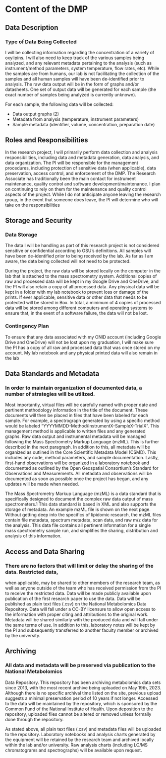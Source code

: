 # Content of the DMP

## Data Description
### Type of Data Being Collected
I will be collecting information regarding the concentration of a variety of oxylipins. I will also need to keep track
of the various samples being analyzed, and any relevant metadata pertaining to the analysis (such as
instrument/method parameters, system temperature, flow rates, etc). While the samples are from
humans, our lab is not facilitating the collection of the samples and all human samples will have been
de-identified prior to analysis. The raw data output will be in the form of graphs and/or datasheets.
One set of output data will be generated for each sample (the exact number of samples being analyzed is currently unknown).

For each sample, the following data will be collected:
* Data output graphs (2)
* Metadata from analysis (temperature, instrument parameters)
* Sample metadata (identifier, volume, concentration, preparation date)

## Roles and Responsibilities
In the research project, I will primarily perform data collection and analysis responsibilities, 
including data and metadata generation, data analysis, and data organization. The PI will be 
responsible for the management procedures, including protection of sensitive data (when 
applicable), data preservation, access control, and enforcement of the DMP. The Research 
Associate has traditionally been the main contact for instrument maintenance, quality control and 
software development/maintenance. I plan on continuing to rely on them for the maintenance and 
quality control aspects of the project. While I do not anticipate anyone leaving the research 
group, in the event that someone does leave, the PI will determine who will take on the 
responsibilities

## Storage and Security
### Data Storage
The data I will be handling as part of this research project is not considered sensitive or 
confidential according to OSU’s definitions. All samples will have been de-identified prior to 
being received by the lab. As far as I am aware, the data being collected will not need to be 
protected.

During the project, the raw data will be stored locally on the computer in the lab that is 
attached to the mass spectrometry system. Additional copies of raw and processed data will be 
kept in my Google Drive and OneDrive, and the PI will also retain a copy of all processed data.
Any physical data will be kept in a folder with my lab notebook to prevent loss or damage of the 
prints. If ever applicable, sensitive data or other data that needs to be protected will be stored in 
Box. In total, a minimum of 4 copies of processed data will be stored among different computers 
and operating systems to ensure that, in the event of a software failure, the data will not be lost. 
    
### Contingency Plan
To ensure that any data associated with my ONID account (including Google Drive and 
OneDrive) will not be lost upon my graduation, I will make sure the PI has a copy of all raw and 
processed data that was once stored on my account. My lab notebook and any physical printed 
data will also remain in the lab

## Data Standards and Metadata
### In order to maintain organization of documented data, a number of strategies will be utilized. 
Most importantly, virtual files will be carefully named with proper date and pertinent 
methodology information in the title of the document. These documents will then be placed in 
files that have been labeled for each sample. For example, a spectrograph generated by using a 
specific method would be labeled “YYYYMMDD-Method/InstrumentX-SampleX-TrialX”. This 
management method is applicable to written files and any generated graphs. Raw data output and 
instrumental metadata will be managed following the Mass Spectrometry Markup Language 
(mzML). This is further described in the next paragraph. In addition to this, all metadata will be 
organized as outlined in the Core Scientific Metadata Model (CSMD). This includes any code, 
method parameters, and sample documentation. Lastly, first-hand observations will be organized 
in a laboratory notebook and documented as outlined by the Open Geospatial Consortium’s
Standard for Observations and Measurements. All metadata and observations will be documented 
as soon as possible once the project has began, and any updates will be made when needed.

The Mass Spectrometry Markup Language (mzML) is a data standard that is specifically 
designed to document the complex raw data output of mass spectrometers.1 This data standard is 
based in XML and also supports the storage of metadata. An example mzML file is shown on the 
next page. Without getting deep into the specifics of lipidomic research, the mzML files contain
file metadata, spectrum metadata, scan data, and raw m/z data for the analysis. This data file 
contains all pertinent information for a single mass spectrometry sample run, and simplifies the 
sharing, distribution and analysis of this information.

## Access and Data Sharing
### There are no factors that will limit or delay the sharing of the data. Restricted data,
when applicable, may be shared to other members of the research team, as well as anyone
outside of the team who has received permission from the PI to receive the restricted data.
Data will be made publicly available upon publication of the first research paper to use the 
data. Data will be published as plain text files (.csv) on the National Metabolomics Data 
Repository. Data will fall under a CC-BY licensure to allow open access to the information with 
proper citing and attributions to the original work. Metadata will be shared similarly with the 
produced data and will fall under the same terms of use. In addition to this, laboratory notes 
will be kept by the PI and subsequently transferred to another faculty member or archived by 
the university.

## Archiving
### All data and metadata will be preserved via publication to the National Metabolomics 
Data Repository. This repository has been archiving metabolomics data sets since 2013, with 
the most recent archive being uploaded on May 19th, 2023. Although there is no specific 
archival time listed on the site, previous upload suggests a minimal preservation period of 10 
years if not longer. Accessed to the data will be maintained by the repository, which is 
sponsored by the Common Fund of the National Institute of Health. Upon deposition to the 
repository, uploaded files cannot be altered or removed unless formally done through the 
repository.

As stated above, all plain text files (.csv) and metadata files will be uploaded to the 
repository. Laboratory notebooks and analysis charts generated by the equipment will be 
retained by the research team and archived locally within the lab and/or university. Raw 
analysis charts (including LC/MS chromatograms and spectrographs) will be available upon 
request.

